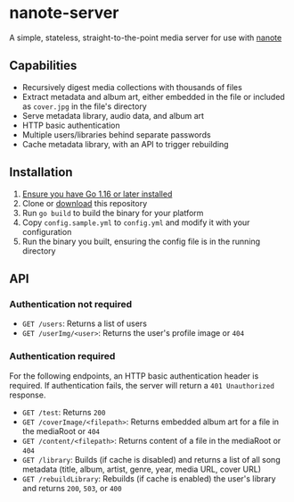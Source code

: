 # nanote-server

A simple, stateless, straight-to-the-point media server for use with [nanote](https://github.com/cyfinfaza/nanote)

## Capabilities

- Recursively digest media collections with thousands of files
- Extract metadata and album art, either embedded in the file or included as `cover.jpg` in the file's directory
- Serve metadata library, audio data, and album art
- HTTP basic authentication
- Multiple users/libraries behind separate passwords
- Cache metadata library, with an API to trigger rebuilding

## Installation

1. [Ensure you have Go 1.16 or later installed](https://go.dev/dl/)
2. Clone or [download](https://github.com/cyfinfaza/nanote-server/archive/refs/heads/master.zip) this repository
3. Run `go build` to build the binary for your platform
4. Copy `config.sample.yml` to `config.yml` and modify it with your configuration
5. Run the binary you built, ensuring the config file is in the running directory

## API

### Authentication not required

- `GET /users`: Returns a list of users
- `GET /userImg/<user>`: Returns the user's profile image or `404`

### Authentication required

For the following endpoints, an HTTP basic authentication header is required. If authentication fails, the server will return a `401 Unauthorized` response.

- `GET /test`: Returns `200`
- `GET /coverImage/<filepath>`: Returns embedded album art for a file in the mediaRoot or `404`
- `GET /content/<filepath>`: Returns content of a file in the mediaRoot or `404`
- `GET /library`: Builds (if cache is disabled) and returns a list of all song metadata (title, album, artist, genre, year, media URL, cover URL)
- `GET /rebuildLibrary`: Rebuilds (if cache is enabled) the user's library and returns `200`, `503`, or `400`
